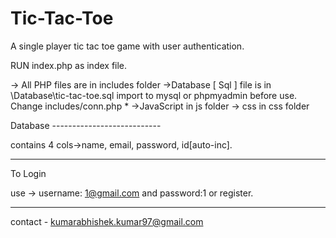 # Tic-Tac-Toe
A single player tic tac toe game with user authentication. 

RUN index.php as index file.

-> All PHP files are in includes folder 
->Database  [ Sql ] file is in \Database\tic-tac-toe.sql import to mysql or phpmyadmin before use. Change includes/conn.php *
->JavaScript in js folder 
-> css in css folder   

Database ---------------------------

contains 4 cols->name, email, password, id[auto-inc].


-------------------------------
To Login 

use -> username: 1@gmail.com and password:1
or register.


------------
contact -
kumarabhishek.kumar97@gmail.com
